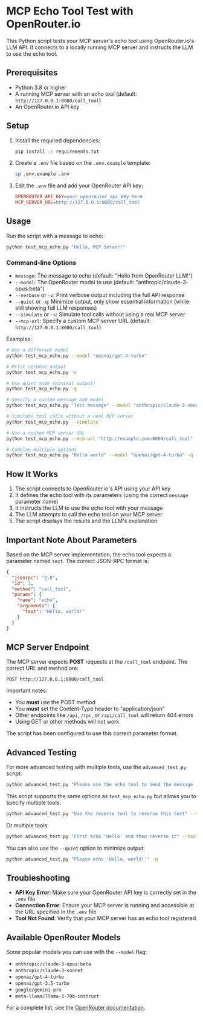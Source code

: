 # MCP Echo Tool Test with OpenRouter.io

This Python script tests your MCP server's echo tool using OpenRouter.io's LLM API. It connects to a locally running MCP server and instructs the LLM to use the echo tool.

## Prerequisites

- Python 3.8 or higher
- A running MCP server with an echo tool (default: `http://127.0.0.1:8080/call_tool`)
- An OpenRouter.io API key

## Setup

1. Install the required dependencies:

   ```bash
   pip install -r requirements.txt
   ```

2. Create a `.env` file based on the `.env.example` template:

   ```bash
   cp .env.example .env
   ```

3. Edit the `.env` file and add your OpenRouter API key:

   ```ini
   OPENROUTER_API_KEY=your_openrouter_api_key_here
   MCP_SERVER_URL=http://127.0.0.1:8080/call_tool
   ```

## Usage

Run the script with a message to echo:

```bash
python test_mcp_echo.py "Hello, MCP Server!"
```

### Command-line Options

- `message`: The message to echo (default: "Hello from OpenRouter LLM!")
- `--model`: The OpenRouter model to use (default: "anthropic/claude-3-opus:beta")
- `--verbose` or `-v`: Print verbose output including the full API response
- `--quiet` or `-q`: Minimize output, only show essential information (while still showing full LLM responses)
- `--simulate` or `-s`: Simulate tool calls without using a real MCP server
- `--mcp-url`: Specify a custom MCP server URL (default: `http://127.0.0.1:8080/call_tool`)

Examples:

```bash
# Use a different model
python test_mcp_echo.py --model "openai/gpt-4-turbo"

# Print verbose output
python test_mcp_echo.py -v

# Use quiet mode (minimal output)
python test_mcp_echo.py -q

# Specify a custom message and model
python test_mcp_echo.py "Test message" --model "anthropic/claude-3-sonnet"

# Simulate tool calls without a real MCP server
python test_mcp_echo.py --simulate

# Use a custom MCP server URL
python test_mcp_echo.py --mcp-url "http://example.com:8080/call_tool"

# Combine multiple options
python test_mcp_echo.py "Hello world" --model "openai/gpt-4-turbo" -q --mcp-url "http://192.168.1.100:8080/call_tool"
```

## How It Works

1. The script connects to OpenRouter.io's API using your API key
2. It defines the echo tool with its parameters (using the correct `message` parameter name)
3. It instructs the LLM to use the echo tool with your message
4. The LLM attempts to call the echo tool on your MCP server
5. The script displays the results and the LLM's explanation

## Important Note About Parameters

Based on the MCP server implementation, the echo tool expects a parameter named `text`. The correct JSON-RPC format is:

```json
{
  "jsonrpc": "2.0",
  "id": 1,
  "method": "call_tool",
  "params": {
    "name": "echo",
    "arguments": {
      "text": "Hello, world!"
    }
  }
}
```

## MCP Server Endpoint

The MCP server expects **POST** requests at the `/call_tool` endpoint. The correct URL and method are:

```http
POST http://127.0.0.1:8080/call_tool
```

Important notes:

- You **must** use the POST method
- You **must** set the Content-Type header to "application/json"
- Other endpoints like `/api`, `/rpc`, or `/api/call_tool` will return 404 errors
- Using GET or other methods will not work

The script has been configured to use this correct parameter format.

## Advanced Testing

For more advanced testing with multiple tools, use the `advanced_test.py` script:

```bash
python advanced_test.py "Please use the echo tool to send the message 'Hello, world!' and explain what happened."
```

This script supports the same options as `test_mcp_echo.py` but allows you to specify multiple tools:

```bash
python advanced_test.py "Use the reverse tool to reverse this text" --tools reverse
```

Or multiple tools:

```bash
python advanced_test.py "First echo 'Hello' and then reverse it" --tools echo reverse
```

You can also use the `--quiet` option to minimize output:

```bash
python advanced_test.py "Please echo 'Hello, world!'" -q
```

## Troubleshooting

- **API Key Error**: Make sure your OpenRouter API key is correctly set in the `.env` file
- **Connection Error**: Ensure your MCP server is running and accessible at the URL specified in the `.env` file
- **Tool Not Found**: Verify that your MCP server has an echo tool registered

## Available OpenRouter Models

Some popular models you can use with the `--model` flag:

- `anthropic/claude-3-opus:beta`
- `anthropic/claude-3-sonnet`
- `openai/gpt-4-turbo`
- `openai/gpt-3.5-turbo`
- `google/gemini-pro`
- `meta-llama/llama-3-70b-instruct`

For a complete list, see the [OpenRouter documentation](https://openrouter.ai/docs).
